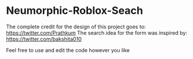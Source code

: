 # Neumorphic-Roblox-Seach

The complete credit for the design of this project goes to: https://twitter.com/Prathkum 
The search idea for the form was inspired by: https://twitter.com/bakshita010

Feel free to use and edit the code however you like
